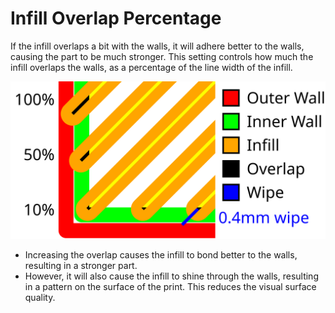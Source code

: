 Infill Overlap Percentage
====
If the infill overlaps a bit with the walls, it will adhere better to the walls, causing the part to be much stronger. This setting controls how much the infill overlaps the walls, as a percentage of the line width of the infill.

![A visualisation of the infill overlap and wipe distance](images/infill_overlap.svg)

* Increasing the overlap causes the infill to bond better to the walls, resulting in a stronger part.
* However, it will also cause the infill to shine through the walls, resulting in a pattern on the surface of the print. This reduces the visual surface quality.